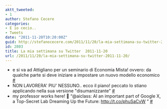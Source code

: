 ```yaml
---
aktt_tweeted:
- 1
author: Stefano Cecere
categories:
- E io cecio..
- Tweets
date: "2011-11-20T10:20:00Z"
guid: http://stefanocecere.com/2011/11/20/la-mia-settimana-su-twitter-2011-11-20/
id: 2803
title: La mia settimana su Twitter  2011-11-20
url: /2011/11/20/la-mia-settimana-su-twitter-2011-11-20/
---
```


<ul class="aktt_tweet_digest">
  <li>
    e si va ad Attigliano per un seminario di Economia Mista! ovvero: da qualche parte si deve iniziare a impostare un nuovo modello economico <a href="http://twitter.com/StefanoCecere/statuses/137808368210415617" class="aktt_tweet_time">#</a>
  </li>
  <li>
    NON LAVORERA' PIU' NESSUNO.. ecco il piano! peccato lo stiano applicando nella sua versione "disumanizzante" <a href="http://twitter.com/StefanoCecere/statuses/136108569518014464" class="aktt_tweet_time">#</a>
  </li>
  <li>
    my professor works here! 🙂 “@aiclass: AI an important part of Google X, a Top-Secret Lab Dreaming Up the Future: <a href="http://t.co/phuSaCvW" rel="nofollow">http://t.co/phuSaCvW</a> ” <a href="http://twitter.com/StefanoCecere/statuses/136107573408575489" class="aktt_tweet_time">#</a>
  </li>
</ul>